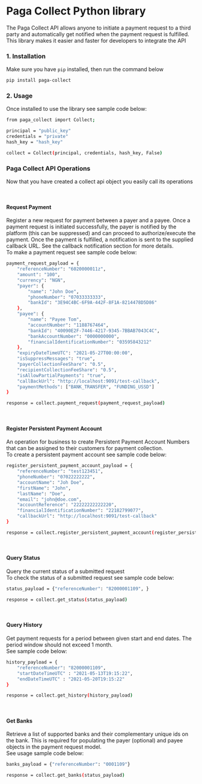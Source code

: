 # Paga Collect Python library
The Paga Collect API allows anyone to initiate a payment request to a third party and automatically get notified when the payment request is fulfilled. This library makes it easier and faster for developers to integrate the API

### 1. Installation
Make sure you have `pip` installed, then run the command below
```sh
pip install paga-collect
```


### 2. Usage
Once installed to use the library see sample code below:
```sh
from paga_collect import Collect;

principal = "public_key"
credentials = "private"
hash_key = "hash_key"

collect = Collect(principal, credentials, hash_key, False)
```


### Paga Collect API Operations
Now that you have created a collect api object you easily call its operations

<br>

#### Request Payment
Register a new request for payment between a payer and a payee. Once a payment request is initiated successfully, the payer is notified by the platform (this can be suppressed) and can proceed to authorize/execute the payment. Once the payment is fulfilled, a notification is sent to the supplied callback URL. See the callback notification section for more details.
<br>
To make a payment request see sample code below:
```sh
payment_request_payload = {
    "referenceNumber": "6020000011z",
    "amount": "100",
    "currency": "NGN",
    "payer": {
        "name": "John Doe",
        "phoneNumber": "07033333333",
        "bankId": "3E94C4BC-6F9A-442F-8F1A-8214478D5D86"
    },
    "payee": {
        "name": "Payee Tom",
        "accountNumber": "1188767464",
        "bankId": "40090E2F-7446-4217-9345-7BBAB7043C4C",
        "bankAccountNumber": "0000000000",
        "financialIdentificationNumber": "03595843212"
    },
    "expiryDateTimeUTC": "2021-05-27T00:00:00",
    "isSuppressMessages": "true",
    "payerCollectionFeeShare": "0.5",
    "recipientCollectionFeeShare": "0.5",
    "isAllowPartialPayments": "true",
    "callBackUrl": "http://localhost:9091/test-callback",
    "paymentMethods": ["BANK_TRANSFER", "FUNDING_USSD"]
}

response = collect.payment_request(payment_request_payload)
```

<br>

#### Register Persistent Payment Account

An operation for business to create Persistent Payment Account Numbers that can be assigned to their customers for payment collection.
<br>
To create a persistent payment account see sample code below:
```sh
register_persistent_payment_account_payload = {
    "referenceNumber": "test123451",
    "phoneNumber": "07022222222",
    "accountName": "Joh Doe",
    "firstName": "John",
    "lastName": "Doe",
    "email": "john@doe.com",
    "accountReference": "22222222222220",
    "financialIdentificationNumber": "22182799077",
    "callbackUrl": "http://localhost:9091/test-callback"
}

response = collect.register_persistent_payment_account(register_persistent_payment_account_payload)
```

<br>

#### Query Status
Query the current status of a submitted request
<br>
To check the status of a submitted request see sample code below:
```sh
status_payload = {"referenceNumber": "82000001109", }

response = collect.get_status(status_payload)
```

<br>

#### Query History
Get payment requests for a period between given start and end dates. The period window should not exceed 1 month.
<br>
See sample code below:
```sh
history_payload = {
    "referenceNumber": "82000001109",
    "startDateTimeUTC" : "2021-05-13T19:15:22",
    "endDateTimeUTC" : "2021-05-20T19:15:22"
}

response = collect.get_history(history_payload)
```

<br>

#### Get Banks
Retrieve a list of supported banks and their complementary unique ids on the bank. This is required for populating the payer (optional) and payee objects in the payment request model.
<br>
See usage sample code below:
```sh
banks_payload = {"referenceNumber": "0001109"}

response = collect.get_banks(status_payload)
```

